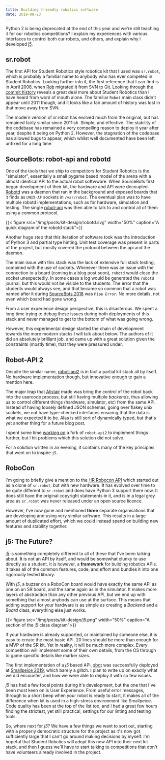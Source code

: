 ```yaml
---
title: Building friendly robotics software
date: 2019-08-23
---
```


Python 2 is being deprecated at the end of this year and we're still teaching it for our robotics competitions? I explain my experiences with various interfaces to control both our robots, and others, and explain why I developed [j5](https://github.com/j5api/j5).

## sr.robot

The first API for Student Robotics style robotics kit that I used was `sr.robot`, which is probably a familiar name to anybody who has ever competed in Student Robotics. Looking further into it, the first reference that I can find is in April 2008, when [Rob](https://robspanton.com/) migrated it from SVN to Git. Looking through the [commit history](https://www.studentrobotics.org/cgit/pyenv.git/log/) reveals a great deal more about Student Robotics than I have heard from word of mouth alone. The familiar `Robot` main class didn't appear until 2011 though, and it looks like a fair amount of history was lost in that move away from SVN. 

The modern version of sr.robot has evolved much from the original, but has remained fairly similar since 2011ish. Simple, and effective. The stability of the codebase has remained a very compelling reason to deploy it year after year, despite it being on Python 2. However, the stagnation of the codebase has allowed bugs to appear, which whilst well documented have been left unfixed for a long time.

## SourceBots: robot-api and robotd

One of the tools that we ship to competitors for Student Robotics is the "simulator", essentially a small pygame based model of the arena with a almost identical API to the actual robot softwware. When SourceBots first began development of their kit, the hardware and API were decoupled. [Robotd](https://github.com/sourcebots/robotd) was a daemon that ran in the background and exposed boards that it finds as `UNIX-AF` sockets in `/var/robot`. The eventual plan was to have multiple robotd implementations, such as for hardware, simulation and testing. The single [robot-api](https://github.com/sourcebots/robot-api) was then able to talk to and control all of them using a common protocol.

{{< figure src="/img/posts/kit-design/robotd.svg" width="50%" caption="A quick diagram of the robotd stack">}}

Another huge step that this iteration of software took was the introduction of Python 3 and partial type hinting. Unit test coverage was present in parts of the project, but mostly covered the protocol between the api and the daemon.

The main issue with this stack was the lack of extensive full stack testing, combined with the use of sockets. Whenever there was an issue with the connection to a board (coming in a blog post soon), `robotd` would close the socket unexpectedly. In some cases a log would be generated the `robotd` journal, but this would not be visible to the students. The error that the students would always see, and that became so common that a robot was named after it during [SourceBots 2018](/posts/sb2018) was `Pipe Error`. No more details, not even which board had gone wrong.

From a user experience design perspective, this is disasterous. We spent a long time trying to debug these issues during both deployments of this stack and never managed to get to the bottom of what was going wrong.

However, this experimental design started the chain of development towards the more modern stacks I will talk about below. The authors of it did an absolutely brilliant job, and came up with a great solution given the constraints (mostly time), that they were pressured under.

## Robot-API 2

Despite the similar name, [robot-api2](https://github.com/prophile/robot-api2) is in fact a partial kit stack all by itself. No hardware implementation though, but innovative enough to gain a mention here.

The major leap that [Alistair](https://alynn.co.uk) made was bring the control of the robot back into the usercode process, but still having multiple _backends_, thus allowing us to control different things (hardware, simulator, etc) from the same API. Instead of having loosely defined JSON schemas, going over flakey unix sockets, we not have type-checked interfaces ensuring that the data is what we expected it to be. Alas is still sort of dynamically typed, but that's yet another thing for a future blog post.

I spent some time [working on](https://github.com/trickeydan/robot-api2/) a fork of `robot-api2` to implement things further, but I hit problems which this solution did not solve.

For a solution written in an evening, it contains many of the key principles that went on to inspire `j5`.

## RoboCon

I'm going to briefly give a mention to the [HR Robocon API](https://hr-robocon.org/docs/) which started out as a clone of `sr.robot`, but with new hardware. It has evolved over time to be quite different to `sr.robot` and does have Python 3 support there now. It does still have the original copyright statements in it, and is in a legal grey area as `sr.robot` was never released under an open source licence. 

However, I've now gone and mentioned **three** separate organisations that are developing and using very similar software. This results in a large amount of duplicated effort, which we could instead spend on building new features and stability together.

## j5: The Future?

[j5](https://github.com/j5api/j5) is something completely different to all of these that I've been talking about. It is not an API by itself, and would be somewhat clunky to use directly as a student. It is however, a **framework** for building robotics APIs. It takes all of the common features, code, and effort and bundles it into one rigorously tested library.

With _j5_, a buzzer on a RoboCon board would have exactly the same API as one on an SR board, and the same again as in the simulator. It makes more layers of abstraction than any other previous API, but we end up with something that almost anybody can use at the surface. This means that adding support for your hardware is as simple as creating a *Backend* and a *Board* class, everything else just works.

{{< figure src="/img/posts/kit-design/j5.png" width="50%" caption="A section of the j5 class diagram">}}

If your hardware is already supported, or maintained by someone else, it is easy to create the most basic API. 20 lines should be more than enough for a MVP of the SR kit. Yet in reality, it will be much more complex. Every competition will implement some of their own details, from the OS through to game specific details like marker sizes.

The first implementation of a *j5* based API, [sbot](https://github.com/sourcebots/sbot) was successfully deployed at [Smallpeice 2019](/posts/smallpeice2019), which barely a glitch. I plan to write up on exactly what we did encounter, and how we were able to deploy it with so few issues.

*j5* has had a few focal points during it's development, but the one that I've been most keen on is User Experience. From useful error messages, through to a short beep when your robot is ready to start, it makes all of the difference when kit is used in a high-stress environment like Smallpeice. Code quality has been at the top of the list too, and I had a great few hours finding the strictest, yet still practical, settings for our linting and testing tools.

So, where next for *j5*? We have a few things we want to sort out, starting with a properly democratic structure for the project as it's now got sufficiently large that I can't go around making decisions by myself. I'm hopeful that Student Robotics will adopt this new API into their next kit stack, and then I guess we'll have to start talking to competitions that don't have volunteers already involved in the project. 
